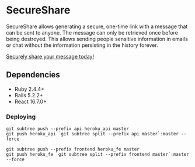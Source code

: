 # SecureShare

SecureShare allows generating a secure, one-time link with a message that can be sent to anyone. The message can only be retrieved once before being destroyed. This allows sending people sensitive information in emails or chat without the information persisting in the history forever.

[Securely share your message today!](https://secure-share-fe.herokuapp.com/)

## Dependencies

* Ruby 2.4.4+
* Rails 5.2.2+
* React 16.7.0+

### Deploying

```
git subtree push --prefix api heroku_api master
git push heroku_api `git subtree split --prefix api master`:master --force

git subtree push --prefix frontend heroku_fe master
git push heroku_fe `git subtree split --prefix frontend master`:master --force
```
